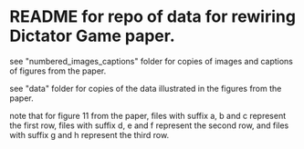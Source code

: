 # README for repo of data for rewiring Dictator Game paper.

see "numbered_images_captions" folder for copies of images and captions of figures from the paper.

see "data" folder for copies of the data illustrated in the figures from the paper.

note that for figure 11 from the paper, files with suffix a, b and c represent the first row, files with suffix d, e and f represent the second row, and files with suffix g and h represent the third row. 